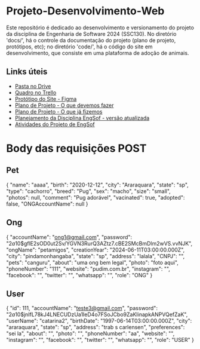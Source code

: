 # Projeto-Desenvolvimento-Web

Este repositório é dedicado ao desenvolvimento e versionamento do projeto da disciplina de Engenharia de Software 2024 (SSC130). No diretório 'docs/', há o controle da documentação do projeto (plano de projeto, protótipos, etc); no diretório 'code/', há o código do site em desenvolvimento, que consiste em uma plataforma de adoção de animais. 

## Links úteis

- [Pasta no Drive](https://drive.google.com/drive/folders/1oEhYCcNuu0_TfsNUXb35vzY4aYvZH-lx?usp=drive_link)
- [Quadro no Trello](https://trello.com/b/Jy282Tri/projeto-desenvolvimento-web)
- [Protótipo do Site - Figma](https://www.figma.com/file/kVPAEixF5v37GqPGSb2AkW/Projeto-Site?type=design&node-id=0-1&mode=design&t=ip824XabKOCrZ9v7-0)
- [Plano de Projeto - O que devemos fazer](https://docs.google.com/document/d/1FNTAa6zle-AbHsPCnJMcvanx6jBjKAR6/edit)
- [Plano de Projeto - O que já fizemos](https://docs.google.com/document/d/1gk2ELwdB_5cwH3E8PvqyU_ZSbZPXcxQg/edit?rtpof=true)
- [Planejamento da Disciplina EngSof - versão atualizada](https://docs.google.com/spreadsheets/d/14gF6XqsYz6a20eCrm2Es33_6zG26AHoD4vR-v8Dz8GE/edit#gid=1036714948)
- [Atividades do Projeto de EngSof](https://docs.google.com/spreadsheets/d/1dRVxodQT8VO-5FTN785RePfneY-A9nYlamd3xnK9eUA/edit#gid=1975033013)

# Body das requisições POST

## Pet

{
  "name": "aaaa",
  "birth": "2020-12-12",
  "city": "Araraquara",
  "state": "sp",
  "type": "cachorro",
  "breed": "Pug",
  "sex": "macho",
  "size": "small",
  "photos": null,
  "comment": "Pug adorável",
  "vacinated": true,
  "adopted": false,
  "ONGAccountName": null
}

## Ong

{
  "accountName": "ong1@gmail.com",
  "password": "$2a$10$gflE2sOD0ut2Sv/YGVN3RurQ3AZtz7.cBE2SMcBmDlm2wVS.vvNJK",
  "ongName": "petamigos",
  "creationYear": "2024-06-11T03:00:00.000Z",
  "city": "pindamonhangaba",
  "state": "sp",
  "address": "lalala",
  "CNPJ": "",
  "pets": "canguru",
  "about": "uma ong bem legal",
  "photo": "foto aqui",
  "phoneNumber": "111",
  "website": "pudim.com.br",
  "instagram": "",
  "facebook": "",
  "twitter": "",
  "whatsapp": "",
  "role": "ONG"
}

## User

{
  "id": 111,
  "accountName": "teste3@gmail.com",
  "password": "$2a$10$jnIfL78kJ4LNECUDzUa1IeD4o7FSoJCbo9ZaKIinapkANPVQefZaK",
  "userName": "catarina2",
  "birthDate": "1997-06-14T03:00:00.000Z",
  "city": "araraquara",
  "state": "sp",
  "address": "trab s carlensen",
  "preferences": "sei la",
  "about": "",
  "photo": "",
  "phoneNumber": "aa",
  "website": "",
  "instagram": "",
  "facebook": "",
  "twitter": "",
  "whatsapp": "",
  "role": "USER"
}